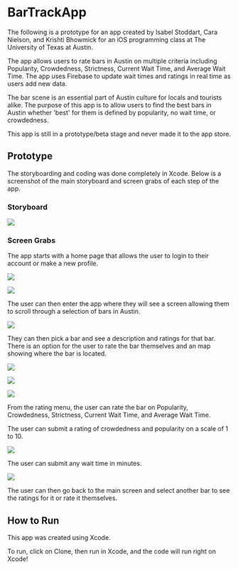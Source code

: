 # BarTrackApp

The following is a prototype for an app created by Isabel Stoddart, Cara Nielson, and Krishti Bhowmick for an iOS programming class at The University of Texas at Austin.

The app allows users to rate bars in Austin on multiple criteria including Popularity, Crowdedness, Strictness, Current Wait Time, and Average Wait Time. The app uses Firebase to update wait times and ratings in real time as users add new data. 

The bar scene is an essential part of Austin culture for locals and tourists alike. The purpose of this app is to allow users to find the best bars in Austin whether 'best' for them is defined by popularity, no wait time, or crowdedness.

This app is still in a prototype/beta stage and never made it to the app store.

## Prototype

The storyboarding and coding was done completely in Xcode. Below is a screenshot of the main storyboard and screen grabs of each step of the app.

### Storyboard

![](BarTrackWireFrame.png)

### Screen Grabs

The app starts with a home page that allows the user to login to their account or make a new profile.

![](BarTrackHomePage.png)

![](BarTrackLogin.png)

The user can then enter the app where they will see a screen allowing them to scroll through a selection of bars in Austin. 

![](BarTrackMenuPage.png)

They can then pick a bar and see a description and ratings for that bar. There is an option for the user to rate the bar themselves and an map showing where the bar is located.

![](BarTrackBarRatingPage.png)

![](BarTrackMapPage.png)

![](BarTrackRatingMenu.png)

From the rating menu, the user can rate the bar on Popularity, Crowdedness, Strictness, Current Wait Time, and Average Wait Time.

The user can submit a rating of crowdedness and popularity on a scale of 1 to 10.

![](BarTrackCrowdedness.png)

The user can submit any wait time in minutes.

![](BarTrackWaitTime.png)

The user can then go back to the main screen and select another bar to see the ratings for it or rate it themselves.

## How to Run
This app was created using Xcode.

To run, click on Clone, then run in Xcode, and the code will run right on Xcode!
